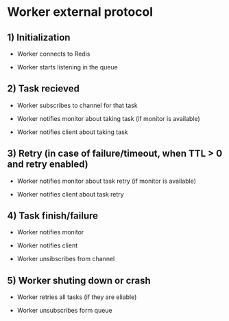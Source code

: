 # Worker external protocol

## 1) Initialization

 * Worker connects to Redis

 * Worker starts listening in the queue

## 2) Task recieved

 * Worker subscribes to channel for that task

 * Worker notifies monitor about taking task (if monitor is available)

 * Worker notifies client about taking task

## 3) Retry (in case of failure/timeout, when TTL > 0 and retry enabled)

 * Worker notifies monitor about task retry (if monitor is available)

 * Worker notifies client about task retry

## 4) Task finish/failure

 * Worker notifies monitor

 * Worker notifies client

 * Worker unsibscribes from channel

## 5) Worker shuting down or crash

 * Worker retries all tasks (if they are eliable)

 * Worker unsubscribes form queue


